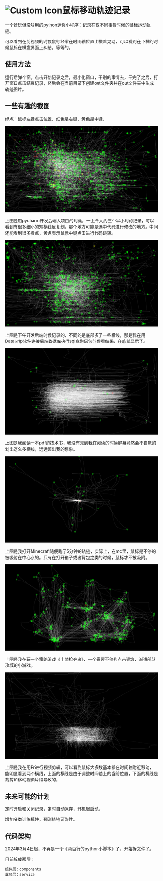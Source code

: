 # <img src="assert/favicon.ico" alt="Custom Icon">鼠标移动轨迹记录

一个好玩但没啥用的python迷你小程序：记录在做不同事情时候的鼠标运动轨迹。

可以看到在剪视频的时候鼠标经常在时间轴位置上横着晃动，可以看到在下棋的时候鼠标在棋盘界面上纠结。等等的。

## 使用方法

运行后弹个窗，点击开始记录之后，最小化窗口，干别的事情去，干完了之后，打开窗口点击结束记录，然后会在当前目录下创建out文件夹并在out文件夹中生成轨迹图片。

## 一些有趣的截图

绿点：鼠标左键点击位置，红色是右键，黄色是中键。

![pycharm](imgs/pycharm.png)

上图是用pycharm开发后端大项目的时候，一上午大约三个半小时的记录，可以看到有很多细小的短横线反复划，那个地方可能是选中代码进行修改的地方。中间还能看到很多黄点，黄点表示鼠标中键点击进行代码跳转。

![pycharm-datagrip](imgs/pycharm-datagrip.png)

上图是下午开发后端时候记录的，不同的是底部多了一些横线，那是我在用DataGrip软件连接后端数据库执行sql查询语句时候看结果，在底部显示了。

![reading-pdf](imgs/reading-pdf.png)

上图是我阅读一本pdf的技术书，我没有想到我在阅读的时候屏幕竟然会不自觉的划出这么多横线，远远超出我的想象。

![playing-minecraft](imgs/playing-minecraft.png)

上图是我打开Minecraft随便跑了5分钟的轨迹，实际上，在mc里，鼠标是不停的被吸附在中心点的。只有在打开箱子或者背包之类的时候，鼠标才不被吸附。

![playing-game](imgs/playing-game.png)

上图是我在玩一个策略游戏《土地抢夺者》，一个需要不停的点击建筑，派遣部队攻城的小游戏。

![movie-cut](imgs/movie-cut.png)

上图是我在用Pr进行视频剪辑，可以看到鼠标大多数基本都在时间轴附近移动，能明显看到两个横线，上面的横线是由于调整时间轴上的当前位置，下面的横线是裁剪和移动视频片段导致的。

## 未来可能的计划

定时开启和关闭记录，定时自动保存，开机起启动。

增加分类训练模块，预测轨迹可能性。

## 代码架构

2024年3月4日起，不再是一个《两百行的python小脚本》了，开始拆文件了。

目前拆成两层：

```
组件层：components
业务层：service
```

